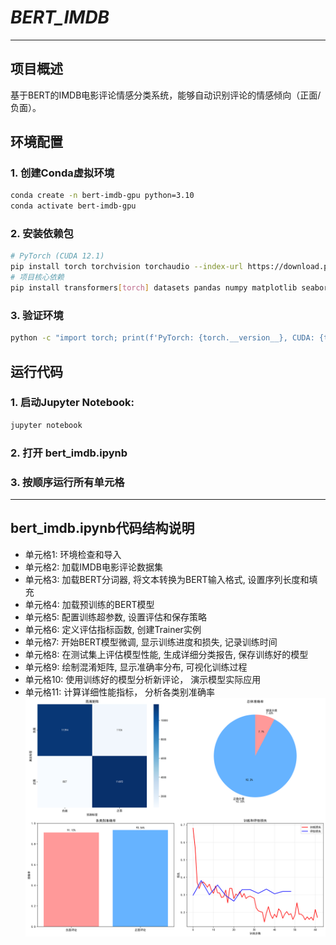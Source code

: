 # _***BERT_IMDB***_

---


## 项目概述
基于BERT的IMDB电影评论情感分类系统，能够自动识别评论的情感倾向（正面/负面）。

## 环境配置
### 1. 创建Conda虚拟环境
``` bash
conda create -n bert-imdb-gpu python=3.10
conda activate bert-imdb-gpu
```

### 2. 安装依赖包
``` bash
# PyTorch (CUDA 12.1)
pip install torch torchvision torchaudio --index-url https://download.pytorch.org/whl/cu121
# 项目核心依赖
pip install transformers[torch] datasets pandas numpy matplotlib seaborn scikit-learn tqdm jupyter
```

### 3. 验证环境
```bash
python -c "import torch; print(f'PyTorch: {torch.__version__}, CUDA: {torch.cuda.is_available()}')"
```

## 运行代码
### 1. 启动Jupyter Notebook:
```bash
jupyter notebook
```
### 2. 打开 bert_imdb.ipynb
### 3. 按顺序运行所有单元格

---

## bert_imdb.ipynb代码结构说明
- 单元格1: 环境检查和导入
- 单元格2: 加载IMDB电影评论数据集
- 单元格3: 加载BERT分词器, 将文本转换为BERT输入格式, 设置序列长度和填充
- 单元格4: 加载预训练的BERT模型
- 单元格5: 配置训练超参数, 设置评估和保存策略
- 单元格6: 定义评估指标函数, 创建Trainer实例
- 单元格7: 开始BERT模型微调, 显示训练进度和损失, 记录训练时间
- 单元格8: 在测试集上评估模型性能, 生成详细分类报告, 保存训练好的模型
- 单元格9: 绘制混淆矩阵, 显示准确率分布, 可视化训练过程
- 单元格10: 使用训练好的模型分析新评论， 演示模型实际应用
- 单元格11: 计算详细性能指标， 分析各类别准确率
   ![arch](visualizations/bert_imdb_rtx4090_results.png)

